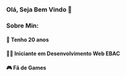 ### Olá, Seja Bem Vindo 👋
### Sobre Min:
#### 🥳 Tenho 20 anos
#### 👨‍🎓 Iniciante em Desenvolvimento Web EBAC
#### 🎮 Fã de Games 
